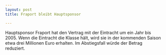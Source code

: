 ```yaml
---
layout: post
title: Fraport bleibt Hauptsponsor

---
```


Hauptsponsor Fraport hat den Vertrag mit der Eintracht um ein Jahr bis 2005. Wenn die Eintracht die Klasse hält, wird sie in der kommenden Saison etwa drei Millionen Euro erhalten. Im Abstiegsfall würde der Betrag reduziert.


